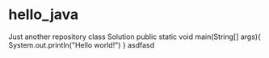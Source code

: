 # hello_java
Just another repository
class Solution
  public static void main(String[] args){
    System.out.println("Hello world!")
}
asdfasd
